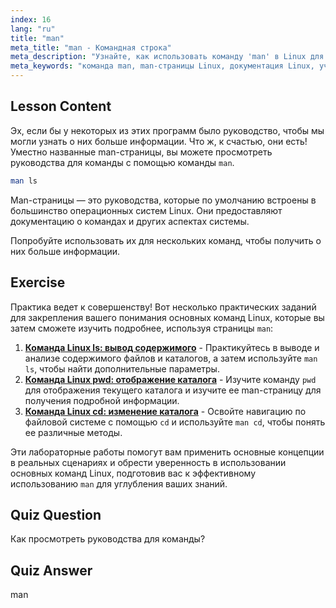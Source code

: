 ```yaml
---
index: 16
lang: "ru"
title: "man"
meta_title: "man - Командная строка"
meta_description: "Узнайте, как использовать команду 'man' в Linux для доступа к руководствам по командам. Откройте для себя основную документацию Linux для начинающих и улучшите свои навыки работы с командной строкой."
meta_keywords: "команда man, man-страницы Linux, документация Linux, учебник Linux, руководство по командной строке, Linux для начинающих"
---
```


## Lesson Content

Эх, если бы у некоторых из этих программ было руководство, чтобы мы могли узнать о них больше информации. Что ж, к счастью, они есть! Уместно названные man-страницы, вы можете просмотреть руководства для команды с помощью команды `man`.

```bash
man ls
```

Man-страницы — это руководства, которые по умолчанию встроены в большинство операционных систем Linux. Они предоставляют документацию о командах и других аспектах системы.

Попробуйте использовать их для нескольких команд, чтобы получить о них больше информации.

## Exercise

Практика ведет к совершенству! Вот несколько практических заданий для закрепления вашего понимания основных команд Linux, которые вы затем сможете изучить подробнее, используя страницы `man`:

1. **[Команда Linux ls: вывод содержимого](https://labex.io/ru/labs/linux-linux-ls-command-content-listing-219205)** - Практикуйтесь в выводе и анализе содержимого файлов и каталогов, а затем используйте `man ls`, чтобы найти дополнительные параметры.
2. **[Команда Linux pwd: отображение каталога](https://labex.io/ru/labs/linux-linux-pwd-command-directory-displaying-209734)** - Изучите команду `pwd` для отображения текущего каталога и изучите ее man-страницу для получения подробной информации.
3. **[Команда Linux cd: изменение каталога](https://labex.io/ru/labs/linux-linux-cd-command-directory-changing-209733)** - Освойте навигацию по файловой системе с помощью `cd` и используйте `man cd`, чтобы понять ее различные методы.

Эти лабораторные работы помогут вам применить основные концепции в реальных сценариях и обрести уверенность в использовании основных команд Linux, подготовив вас к эффективному использованию `man` для углубления ваших знаний.

## Quiz Question

Как просмотреть руководства для команды?

## Quiz Answer

man

